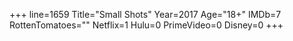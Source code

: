 +++
line=1659
Title="Small Shots"
Year=2017
Age="18+"
IMDb=7
RottenTomatoes=""
Netflix=1
Hulu=0
PrimeVideo=0
Disney=0
+++

